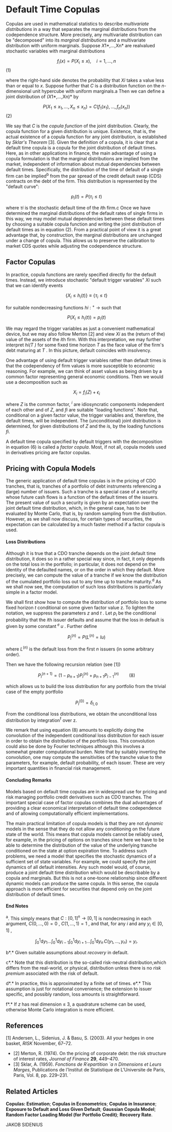 # **Default Time Copulas**

Copulas are used in mathematical statistics to describe *multivariate distributions* in a way that separates the marginal distributions from the codependence structure. More precisely, any multivariate distribution can be "decomposed" into its *marginal distributions* and a multivariate distribution with uniform marginals. Suppose *X*1*,...,Xn* are realvalued stochastic variables with marginal distributions

$$f_i(x) = P(X_i \le x), \quad i = 1, \dots, n$$
 (1)

where the right-hand side denotes the probability that *Xi* takes a value less than or equal to *x*. Suppose further that *C* is a distribution function on the *n*-dimensional unit hypercube with uniform marginals.a Then we can define a joint distribution of *(X*1*,...,Xn)* by

$$P(X_1 \le x_1, \ldots, X_n \le x_n) = C(f_1(x_1), \ldots, f_n(x_n))$$
(2)

We say that *C* is the *copula function* of the joint distribution. Clearly, the copula function for a given distribution is unique. Existence, that is, the actual existence of a copula function for any joint distribution, is established by *Sklar's Theorem* [3]. Given the definition of a copula, it is clear that a default time copula is a copula for the joint distribution of default times. Here, as in other applications in finance, the main advantage of using a copula formulation is that the marginal distributions are implied from the market, independent of information about mutual dependencies between default times. Specifically, the distribution of the time of default of a single firm can be implied<sup>b</sup> from the par spread of the credit default swap (CDS) contracts on the debt of the firm. This distribution is represented by the "default curve":

$$p_i(t) = P(\tau_i \le t) \tag{3}$$

where *τi* is the stochastic default time of the *i*th firm.c Once we have determined the marginal distributions of the default rates of single firms in this way, we may model mutual dependencies between these default times by choosing a suitable copula function and writing the joint distribution of default times as in equation (2). From a practical point of view it is a great advantage that, by construction, the marginal distributions are unchanged under a change of copula. This allows us to preserve the calibration to market CDS quotes while adjusting the codependence structure.

## **Factor Copulas**

In practice, copula functions are rarely specified directly for the default times. Instead, we introduce stochastic "default trigger variables" *Xi* such that we can identify events

$$\{X_i \le h_i(t)\} \equiv \{\tau_i \le t\} \tag{4}$$

for suitable nondecreasing functions *hi* : <sup>+</sup> → such that

$$P(X_i \le h_i(t)) = p_i(t) \tag{5}$$

We may regard the trigger variables as just a convenient mathematical device, but we may also follow Merton [2] and view *Xi* as the (return of the) value of the assets of the *i*th firm. With this interpretation, we may further interpret *hi(T )* for some fixed time horizon *T* as the face value of the firm's debt maturing at *T* . In this picture, default coincides with insolvency.

One advantage of using default trigger variables rather than default times is that the codependency of firm values is more susceptible to economic reasoning. For example, we can think of asset values as being driven by a common factor representing general economic conditions. Then we would use a decomposition such as

$$X_i = f_i(Z) + \epsilon_i \tag{6}$$

where *Z* is the common factor, *<sup>i</sup>* are idiosyncratic components independent of each other and of *Z*, and *fi* are suitable "loading functions". Note that, conditional on a given factor value, the trigger variables and, therefore, the default times, will be independent. The (unconditional) joint distribution is determined, for given distributions of *Z* and the *i*s, by the loading functions *fi*.

A default time copula specified by default triggers with the decomposition in equation (6) is called a *factor copula*. Most, if not all, copula models used in derivatives pricing are factor copulas.

## **Pricing with Copula Models**

The generic application of default time copulas is in the pricing of CDO tranches, that is, tranches of a portfolio of debt instruments referencing a (large) number of issuers. Such a tranche is a special case of a security whose future cash flows is a function of the default times of the issuers. The present value of such a security is given by an expectation over the joint default time distribution, which, in the general case, has to be evaluated by Monte Carlo, that is, by random sampling from the distribution. However, as we shall now discuss, for certain types of securities, the expectation can be calculated by a much faster method if a factor copula is used.

#### Loss Distributions

Although it is true that a CDO tranche depends on the joint default time distribution, it does so in a rather special way since, in fact, it only depends on the total loss in the portfolio; in particular, it does not depend on the identity of the defaulted names, or on the order in which they default. More precisely, we can compute the value of a tranche if we know the distribution of the cumulated portfolio loss out to any time up to tranche maturity.<sup>d</sup> As we shall now see, the computation of such loss distributions is particularly simple in a factor model.

We shall first show how to compute the distribution of portfolio loss to some fixed horizon  $t$  conditional on some given factor value z. To lighten the notation, we suppress the parameters  $z$  and  $t$ . Let  $p_i$  be the conditional probability that the *i*th issuer defaults and assume that the loss in default is given by some constant<sup> $e$ </sup>  $u$ . Further define

$$P_l^{(n)} = P(L^{(n)} = lu) \tag{7}$$

where  $L^{(n)}$  is the default loss from the first *n* issuers (in some arbitrary order).

Then we have the following recursion relation (see [1])

$$P_{l}^{(n+1)} = (1 - p_{n+1})P_{l}^{(n)} + p_{n+1}P_{l-1}^{(n)} \qquad (8)$$

which allows us to build the loss distribution for any portfolio from the trivial case of the empty portfolio

$$P_l^{(0)} = \delta_{l,0} \tag{9}$$

From the conditional loss distributions, we obtain the unconditional loss distribution by integration<sup>f</sup> over z.

We remark that using equation (8) amounts to explicitly doing the convolution of the independent conditional loss distribution for each issuer in order to obtain the distribution of the portfolio loss. This convolution could also be done by Fourier techniques although this involves a somewhat greater computational burden. Note that by suitably inverting the convolution, one may compute the sensitivities of the tranche value to the parameters, for example, default probability, of each issuer. These are very important quantities in financial risk management.

#### **Concluding Remarks**

Models based on default time copulas are in widespread use for pricing and risk managing portfolio credit derivatives such as CDO tranches. The important special case of factor copulas combines the dual advantages of providing a clear economical interpretation of default time codependence and of allowing computationally efficient implementations.

The main practical limitation of copula models is that they are not *dynamic* models in the sense that they do not allow any conditioning on the future state of the world. This means that copula models cannot be reliably used, for example, in the pricing of options on tranches since here we have to be able to determine the distribution of the value of the underlying tranche conditioned on the state at option expiration time. To address such problems, we need a model that specifies the stochastic dynamics of a sufficient set of state variables. For example, we could specify the joint dynamics of all default intensities. Any such model would, of course, produce a joint default time distribution which would be describable by a copula and marginals. But this is not a one-toone relationship since different dynamic models can produce the same copula. In this sense, the copula approach is more efficient for securities that depend only on the joint distribution of default times.

#### **End Notes**

<sup>a</sup>. This simply means that  $C : [0, 1]^n \rightarrow [0, 1]$  is nondecreasing in each argument,  $C(0, \ldots, 0) = 0$ ,  $C(1, \ldots, 1) = 1$ , and that, for any *i* and any  $y_i \in [0, 1]$ ,

$$\int_0^1 \mathrm{d}y_1 \ldots \int_0^1 \mathrm{d}y_{i-1} \int_0^1 \mathrm{d}y_{i+1} \ldots \int_0^1 \mathrm{d}y_n \, C(y_1, \ldots, y_n) = y_i.$$

b*.* Given suitable assumptions about *recovery* in default.

c*.* Note that this distribution is the so-called risk-neutral distribution,which differs from the real-world, or physical, distribution unless there is no *risk premium* associated with the risk of default.

d*.* In practice, this is approximated by a finite set of times. e*.* This assumption is just for notational convenience; the extension to issuer specific, and possibly random, loss amounts is straightforward.

f*.* If *z* has real dimension ≤ 3, a quadrature scheme can be used, otherwise Monte Carlo integration is more efficient.

## **References**

[1] Andersen, L., Sidenius, J. & Basu, S. (2003). All your hedges in one basket, *RISK* November, 67–72.

- [2] Merton, R. (1974). On the pricing of corporate debt: the risk structure of interest rates, *Journal of Finance* **29**, 449–470.
- [3] Sklar, A. (1959). *Fonctions de R´epartition `a n Dimensions et Leurs Marges*, Publications de l'Institut de Statistique de L'Universite de Paris, Paris, Vol. 8, pp. 229–231. ´

## **Related Articles**

**Copulas: Estimation**; **Copulas in Econometrics**; **Copulas in Insurance**; **Exposure to Default and Loss Given Default**; **Gaussian Copula Model**; **Random Factor Loading Model (for Portfolio Credit)**; **Recovery Rate**.

JAKOB SIDENIUS